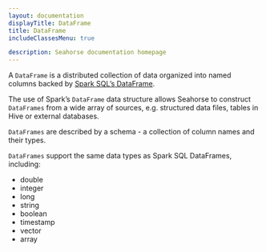 ```yaml
---
layout: documentation
displayTitle: DataFrame
title: DataFrame
includeClassesMenu: true

description: Seahorse documentation homepage
---
```


A `DataFrame` is a distributed collection of data organized into named columns
backed by <a target="_blank" href="https://spark.apache.org/docs/1.6.0/sql-programming-guide.html#dataframes">Spark SQL’s DataFrame</a>.

The use of Spark’s `DataFrame` data structure allows Seahorse to construct `DataFrames`
from a wide array of sources, e.g. structured data files, tables in Hive or
external databases.

`DataFrames` are described by a schema - a collection of column names and their
 types.

`DataFrames` support the same data types as Spark SQL DataFrames, including:

* double
* integer
* long
* string
* boolean
* timestamp
* vector
* array
